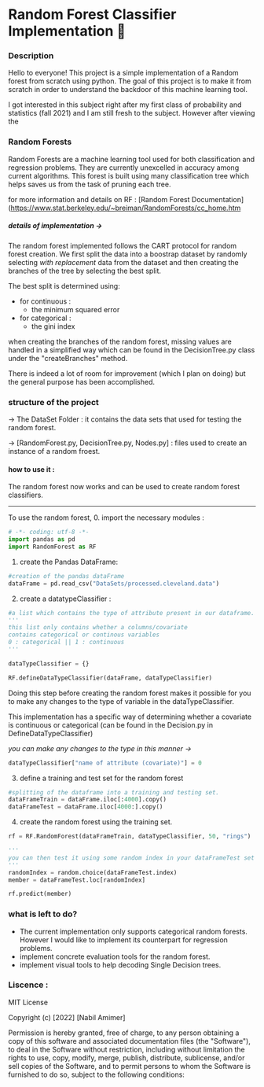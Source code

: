 # Random Forest Classifier Implementation 🌲

### Description ###
Hello to everyone! This project is a simple implementation of a Random forest from scratch using python. The goal of this project is to make it from scratch in order to understand the backdoor of this  machine learning tool. 

I got interested in this subject right after my first class of probability and statistics (fall 2021) and I am still fresh to the subject. However after viewing the 

### Random Forests ###
Random Forests are a machine learning tool used for both classification and regression problems. They are currently unexcelled in accuracy among current algorithms.  This forest is built using many classification tree which helps saves us from the task of pruning each tree. 

for more information and details on RF : [Random Forest Documentation](https://www.stat.berkeley.edu/~breiman/RandomForests/cc_home.htm

##### details of implementation ->
The random forest implemented follows the CART protocol for random forest creation.  We first split the data into a boostrap dataset by randomly selecting _with replacement_ data from the dataset and then creating the branches of the tree by selecting the best split. 

The best split is determined using:
* for continuous : 
	* the minimum squared error
* for categorical :
	* the gini index

when creating the branches of the random forest, missing values are handled in a simplified way which can be found in the DecisionTree.py class under the "createBranches" method. 

There is indeed a lot of room for improvement (which I plan on doing) but the general purpose has been accomplished. 

### structure of the project ###

-> The DataSet Folder : it contains the data sets that used for testing the random forest. 

-> [RandomForest.py, DecisionTree.py, Nodes.py] : files used to create an instance of a random froest.

#### how  to use it : 
The random forest now works and can be used to create random forest classifiers. <hr> 
To use the random forest, 
0. import the necessary modules :
```python
# -*- coding: utf-8 -*-
import pandas as pd
import RandomForest as RF	
```

1.  create the Pandas DataFrame:
```python
#creation of the pandas dataFrame
dataFrame = pd.read_csv("DataSets/processed.cleveland.data")
```

2. create a datatypeClassifier :
```python
#a list which contains the type of attribute present in our dataframe.
'''
this list only contains whether a columns/covariate
contains categorical or continous variables
0 : categorical || 1 : continuous
'''

dataTypeClassifier = {}

RF.defineDataTypeClassifier(dataFrame, dataTypeClassifier)

```

Doing this step before creating the random forest makes it possible for you to make any changes to the type of variable in the dataTypeClassifier. 

This implementation has a specific way of determining whether a covariate is continuous or categorical (can be found in the Decision.py in DefineDataTypeClassifier)

_you can make any changes to the type in this manner ->_
```python
dataTypeClassifier["name of attribute (covariate)"] = 0
```

3. define a training and test set for the random forest 
```python
#splitting of the dataframe into a training and testing set.
dataFrameTrain = dataFrame.iloc[:4000].copy()
dataFrameTest = dataFrame.iloc[4000:].copy()
```

4. create the random forest using the training set. 
```python
rf = RF.RandomForest(dataFrameTrain, dataTypeClassifier, 50, "rings")

'''
you can then test it using some random index in your dataFrameTest set in this manner
'''
randomIndex = random.choice(dataFrameTest.index)
member = dataFrameTest.loc[randomIndex]

rf.predict(member)
```

### what is left to do?

* The current implementation only supports categorical random forests. However I would like to implement its counterpart for regression problems. 
* implement concrete evaluation tools for the random forest. 
* implement visual tools to help decoding Single Decision trees. 


### Liscence  : 
MIT License

Copyright (c) [2022] [Nabil Amimer]

Permission is hereby granted, free of charge, to any person obtaining a copy
of this software and associated documentation files (the "Software"), to deal
in the Software without restriction, including without limitation the rights
to use, copy, modify, merge, publish, distribute, sublicense, and/or sell
copies of the Software, and to permit persons to whom the Software is
furnished to do so, subject to the following conditions:


